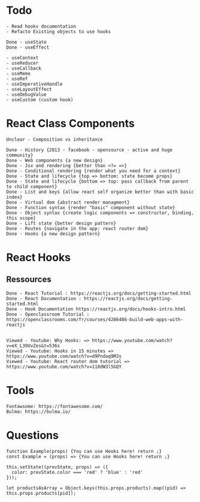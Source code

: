 # Todo

	- Read hooks documentation
	- Refacto Existing objects to use hooks

	Done - useState
	Done - useEffect
	
	- useContext
	- useReducer
	- useCallback
	- useMemo
	- useRef
	- useImperativeHandle
	- useLayoutEffect
	- useDebugValue
	- useCustom (custom hook)

# React Class Components

	Unclear - Composition vs inheritance

	Done - History {2013 - facebook - opensource - active and huge community}
	Done - Web components {a new design}
	Done - Jsx and rendering {better than <?= =>}
	Done - Conditional rendering {render what you need for a context}
	Done - State and lifecycle {top => bottom: state become props}
	Done - State and lifecycle {bottom => top: pass callback from parent to child component}
	Done - List and keys {allow react self organize better than with basic index}
	Done - Virtual dom {abstract render managment}
	Done - Function syntax {render "basic" component without state}
	Done - Object syntax {create logic components => constructor, binding, this scope}
	Done - Lift state {better design pattern}
	Done - Routes {navigate in the app: react router dom}
	Done - Hooks {a new design pattern}

# React Hooks


## Ressources

		
	Done - React Tutorial : https://reactjs.org/docs/getting-started.html
	Done - React Documentation : https://reactjs.org/docs/getting-started.html
	Done - Hook Documentation https://reactjs.org/docs/hooks-intro.html
	Done - Openclassroom Tutorial : https://openclassrooms.com/fr/courses/4286486-build-web-apps-with-reactjs


	Viewed - Youtube: Why Hooks: => https://www.youtube.com/watch?v=eX_L39UvZes&t=536s
	Viewed - Youtube: Hooks in 15 minutes => https://www.youtube.com/watch?v=d9Pndaq9MJs
	Viewed - Youtube: React router dom tutorial => https://www.youtube.com/watch?v=110dW3l5GQY

# Tools

	Fontawsome: https://fontawesome.com/
	Bulma: https://bulma.io/

# Questions

	function Example(props) {You can use Hooks here! return ;}
	const Example = (props) => {You can use Hooks here! return ;}

	this.setState((prevState, props) => ({
	  color: prevState.color === 'red' ? 'blue' : 'red'
	}));

	let productsAsArray = Object.keys(this.props.products).map((pid) => this.props.products[pid]);
